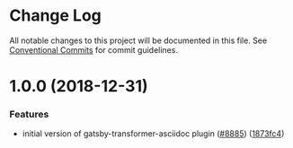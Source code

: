 # Change Log

All notable changes to this project will be documented in this file.
See [Conventional Commits](https://conventionalcommits.org) for commit guidelines.

<a name="1.0.0"></a>

# 1.0.0 (2018-12-31)

### Features

- initial version of gatsby-transformer-asciidoc plugin ([#8885](https://github.com/gatsbyjs/gatsby/tree/master/packages/gatsby-transformer-asciidoc/issues/8885)) ([1873fc4](https://github.com/gatsbyjs/gatsby/tree/master/packages/gatsby-transformer-asciidoc/commit/1873fc4))
